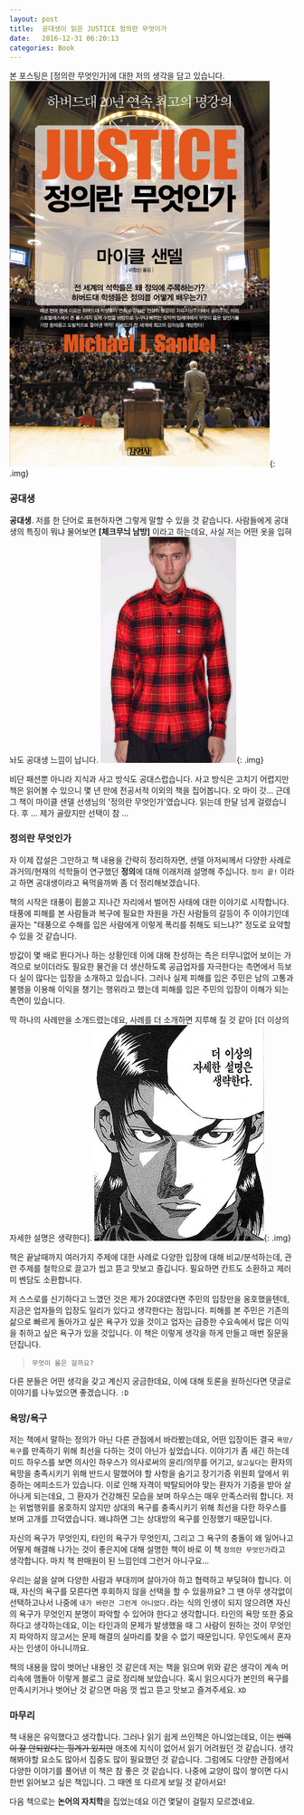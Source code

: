 ```yaml
---
layout: post
title:  공대생이 읽은 JUSTICE 정의란 무엇이가
date:   2016-12-31 06:20:13
categories: Book
---
```


본 포스팅은 [정의란 무엇인가]에 대한 저의 생각을 담고 있습니다.
![정의란 무엇인가](/assets/images/book_justice/justice.jpg){: .img}


### 공대생

**공대생**. 저를 한 단어로 표현하자면 그렇게 말할 수 있을 것 같습니다.
사람들에게 공대생의 특징이 뭐냐 물어보면 **[체크무늬 남방]** 이라고 하는데요, 사실 저는 어떤 옷을 입혀놔도 공대생 느낌이 납니다.
![체크무늬 남방](/assets/images/book_justice/check_pattern.png){: .img}

비단 패션뿐 아니라 지식과 사고 방식도 공대스럽습니다.
사고 방식은 고치기 어렵지만 책은 읽어볼 수 있으니 몇 년 만에 전공서적 이외의 책을 집어봅니다.
오 마이 갓... 근데 그 책이 마이클 샌델 선생님의 '정의란 무엇인가'였습니다.
읽는데 한달 넘게 걸렸습니다. 후 ... 제가 골랐지만 선택이 참 ...


### 정의란 무엇인가

자 이제 잡설은 그만하고 책 내용을 간략히 정리하자면, 샌델 아저씨께서 다양한 사례로 과거의/현재의 석학들이 연구했던 **정의**에 대해 이래저래 설명해 주십니다.
`정리 끝!` 이라고 하면 공대생이라고 욕먹을까봐 좀 더 정리해보겠습니다.

책의 시작은 태풍이 휩쓸고 지나간 자리에서 벌어진 사태에 대한 이야기로 시작합니다.
태풍에 피해를 본 사람들과 복구에 필요한 자원을 가진 사람들의 갈등이 주 이야기인데 골자는 "태풍으로 수해를 입은 사람에게 이렇게 폭리를 취해도 되느냐?" 정도로 요약할 수 있을 것 같습니다.

방값이 몇 배로 뛴다거나 하는 상황인데 이에 대해 찬성하는 측은 터무니없어 보이는 가격으로 보이더라도 필요한 물건을 더 생산하도록 공급업자를 자극한다는 측면에서 득보다 실이 많다는 입장을 소개하고 있습니다. 그러나 실제 피해를 입은 주민은 남의 고통과 불행을 이용해 이익을 챙기는 행위라고 했는데 피해를 입은 주민의 입장이 이해가 되는 측면이 있습니다.

딱 하나의 사례만을 소개드렸는데요, 사례를 더 소개하면 지루해 질 것 같아 [더 이상의 자세한 설명은 생략한다].
![더 이상의 자세한 설명은 생략한다](/assets/images/meme/no_any_more_explanation.jpg){: .img}

책은 끝날때까지 여러가지 주제에 대한 사례로 다양한 입장에 대해 비교/분석하는데, 관련 주제를 철학으로 끌고가 씹고 뜯고 맛보고 즐깁니다.
필요하면 칸트도 소환하고 제러미 벤담도 소환합니다.

저 스스로를 신기하다고 느꼈던 것은 제가 20대였다면 주민의 입장만을 옹호했을텐데, 지금은 업자들의 입장도 일리가 있다고 생각한다는 점입니다.
피해를 본 주민은 기존의 삶으로 빠르게 돌아가고 싶은 욕구가 있을 것이고 업자는 급증한 수요속에서 많은 이익을 취하고 싶은 욕구가 있을 것입니다.
이 책은 이렇게 생각을 하게 만들고 매번 질문을 던집니다.

> `무엇이 옳은 걸까요?`

다른 분들은 어떤 생각을 갖고 계신지 궁금한데요, 이에 대해 토론을 원하신다면 댓글로 이야기를 나누었으면 좋겠습니다. `:D`


### 욕망/욕구

저는 책에서 말하는 정의가 아닌 다른 관점에서 바라봤는데요, 어떤 입장이든 결국 `욕망/욕구`를 만족하기 위해 최선을 다하는 것이 아닌가 싶었습니다.
이야기가 좀 새긴 하는데 미드 하우스를 보면 의사인 하우스가 의사로써의 윤리/의무를 어기고, `살고싶다`는 환자의 욕망을 충족시키기 위해 반드시 말했어야 할 사항을 숨기고 장기기증 위원회 앞에서 위증하는 에피소드가 있습니다.
이로 인해 자격이 박탈되어야 맞는 환자가 기증을 받아 살아나게 되는데요, 그 환자가 건강해진 모습을 보며 하우스는 매우 만족스러워 합니다.
저는 위법행위를 옹호하지 않지만 상대의 욕구를 충족시키기 위해 최선을 다한 하우스를 보며 고개를 끄덕였습니다.
왜냐하면 그는 상대방의 욕구를 인정했기 때문입니다.

자신의 욕구가 무엇인지, 타인의 욕구가 무엇인지, 그리고 그 욕구의 충돌이 왜 일어나고 어떻게 해결해 나가는 것이 좋은지에 대해 설명한 책이 바로 이 책 `정의란 무엇인가`라고 생각합니다. 마치 책 판매원이 된 느낌인데 그런거 아니구요...

우리는 삶을 살며 다양한 사람과 부대끼며 살아가야 하고 협력하고 부딪혀야 합니다.
이 때, 자신의 욕구를 모른다면 후회하지 않을 선택을 할 수 있을까요? 그 땐 아무 생각없이 선택하고나서 나중에 `내가 바란건 그런게 아니었다.`라는 식의 인생이 되지 않으려면 자신의 욕구가 무엇인지 분명이 파악할 수 있어야 한다고 생각합니다. 타인의 욕망 또한 중요하다고 생각하는데요, 이는 타인과의 문제가 발생했을 때 그 사람이 원하는 것이 무엇인지 파악하지 않고서는 문제 해결의 실마리를 찾을 수 없기 때문입니다. 무인도에서 혼자사는 인생이 아니니까요.

책의 내용을 많이 벗어난 내용인 것 같은데 저는 책을 읽으며 위와 같은 생각이 계속 머리속에 맴돌아 이렇게 블로그 글로 정리해 보았습니다.
혹시 읽으시다가 본인의 욕구를 만족시키거나 벗어난 것 같으면 마음 껏 씹고 뜯고 맛보고 즐겨주세요. `XD`


### 마무리

책 내용은 유익했다고 생각합니다.
그러나 읽기 쉽게 쓰인책은 아니었는데요, 이는 <del>번역이 잘 안되었다는 핑계가 있지만</del> 애초에 지식이 없어서 읽기 어려웠던 것 같습니다.
생각해봐야할 요소도 많아서 집중도 많이 필요했던 것 같습니다. 
그럼에도 다양한 관점에서 다양한 이야기를 풀어낸 이 책은 참 좋은 것 같습니다.
나중에 교양이 많이 쌓이면 다시 한번 읽어보고 싶은 책입니다.
그 때엔 또 다르게 보일 것 같아서요!

다음 책으로는 **논어의 자치학**을 집었는데요 이건 몇달이 걸릴지 모르겠네요.
